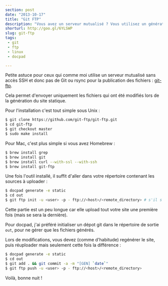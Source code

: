 ```yaml
---
section: post
date: "2013-10-17"
title: "Git FTP"
description: "Vous avez un serveur mutualisé ? Vous utilisez un générateur de site static ? Plus d'upload complet à chaque article grâce à git-ftp."
shorturl: http://goo.gl/6YLSWP
slug: git-ftp
tags:
 - git
 - ftp
 - linux
 - docpad

---
```


Petite astuce pour ceux qui comme moi utilise un serveur mutualisé sans accès SSH et donc pas de Git ou rsync pour la publication des fichiers : [git-ftp](https://github.com/git-ftp/git-ftp).

Cela permet d'envoyer uniquement les fichiers qui ont été modifiés lors de la génération du site statique.

Pour l'installation c'est tout simple sous Unix :

``` bash
$ git clone https://github.com/git-ftp/git-ftp.git
$ cd git-ftp
$ git checkout master
$ sudo make install
```

Pour Mac, c'est plus simple si vous avez Homebrew :

``` bash 
$ brew install grep
$ brew install git
$ brew install curl --with-ssl --with-ssh
$ brew install git-ftp
```

Une fois l'outil installé, il suffit d'aller dans votre répertoire contenant les sources à uploader :

``` bash 
$ docpad generate -e static
$ cd out 
$ git ftp init -u <user> -p - ftp://<host>/<remote_directory> # s'il s'agit du premier commit
```

Cette partie est un peu longue car elle upload tout votre site une première fois (mais se sera la dernière).

Pour docpad, j'ai préféré initialiser un dépot git dans le répertoire de sortie `out`, pour ne gérer que les fichiers générés.

Lors de modifications, vous devez (comme d'habitude) regénérer le site, puis réuploader mais seulement cette fois la différence :

``` bash
$ docpad generate -e static
$ cd out
$ git add . && git commit -a -m "[GEN] `date`"
$ git ftp push -u <user> -p - ftp://<host>/<remote_directory>
```

Voilà, bonne nuit !